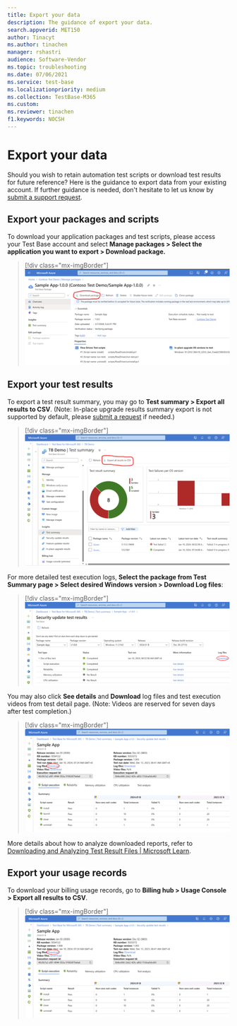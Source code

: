 ```yaml
---
title: Export your data
description: The guidance of export your data.
search.appverid: MET150
author: Tinacyt
ms.author: tinachen
manager: rshastri
audience: Software-Vendor
ms.topic: troubleshooting
ms.date: 07/06/2021
ms.service: test-base
ms.localizationpriority: medium
ms.collection: TestBase-M365
ms.custom:
ms.reviewer: tinachen
f1.keywords: NOCSH
---
```


# Export your data

Should you wish to retain automation test scripts or download test results for future reference? Here is the guidance to export data from your existing account. If further guidance is needed, don't hesitate to let us know by [submit a support request](https://aka.ms/TestBaseSupport).

## Export your packages and scripts 

To download your application packages and test scripts, please access your Test Base account and select **Manage packages > Select the application you want to export > Download package.**

> [!div class="mx-imgBorder"]
> [![Screenshot of manage packages.](Media/export-your-data-1.png)](Media/export-your-data-1.png#lightbox)

## Export your test results

To export a test result summary, you may go to **Test summary > Export all results to CSV**. (Note: In-place upgrade results summary export is not supported by default, please [submit a request](https://aka.ms/TestBaseSupport) if needed.) 

> [!div class="mx-imgBorder"]
> [![Screenshot of Test summaries.](Media/export-your-data-2.png)](Media/export-your-data-2.png#lightbox)

For more detailed test execution logs, **Select the package from Test Summary page > Select desired Windows version > Download Log files**: 

> [!div class="mx-imgBorder"]
> [![Screenshot for showing the download link.](Media/export-your-data-3.png)](Media/export-your-data-3.png#lightbox)

You may also click **See details** and **Download** log files and test execution videos from test detail page. (Note: Videos are reserved for seven days after test completion.) 

> [!div class="mx-imgBorder"]
> [![Screenshot of page of test results.](Media/export-your-data-4.png)](Media/export-your-data-4.png#lightbox)

More details about how to analyze downloaded reports, refer to [Downloading and Analyzing Test Result Files | Microsoft Learn](/test-base/download-analyze-test-result-files). 

## Export your usage records 

To download your billing usage records, go to **Billing hub > Usage Console > Export all results to CSV**.

> [!div class="mx-imgBorder"]
> [![Screenshot for showing the export button.](Media/export-your-data-4.png)](Media/export-your-data-4.png#lightbox)
